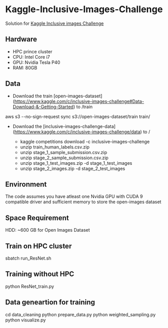 # Kaggle-Inclusive-Images-Challenge
Solution for [Kaggle Inclusive images Challenge](https://www.kaggle.com/c/inclusive-images-challenge)

## Hardware
- HPC prince cluster
- CPU: Intel Core i7
- GPU: Nvidia Tesla P40 
- RAM: 80GB

## Data
- Download the train [open-images-dataset] (https://www.kaggle.com/c/inclusive-images-challenge#Data-Download-&-Getting-Started) to /train

aws s3 --no-sign-request sync s3://open-images-dataset/train train/

- Download the [inclusive-images-challenge-data] (https://www.kaggle.com/c/inclusive-images-challenge/data) to /

  - kaggle competitions download -c inclusive-images-challenge
  - unzip train_human_labels.csv.zip
  - unzip stage_1_sample_submission.csv.zip
  - unzip stage_2_sample_submission.csv.zip
  - unzip stage_1_test_images.zip -d stage_1_test_images
  - unzip stage_2_images.zip -d stage_2_test_images

## Environment
The code assumes you have atleast one Nvidia GPU with CUDA 9 compatible driver and sufficient memory to store the open-images dataset

## Space Requirement
HDD: ~600 GB for Open Images Dataset

## Train on HPC cluster
sbatch run_ResNet.sh

## Training without HPC
python ResNet_train.py

## Data geneartion for training
cd data_cleaning
python prepare_data.py
python weighted_sampling.py
python visualize.py




